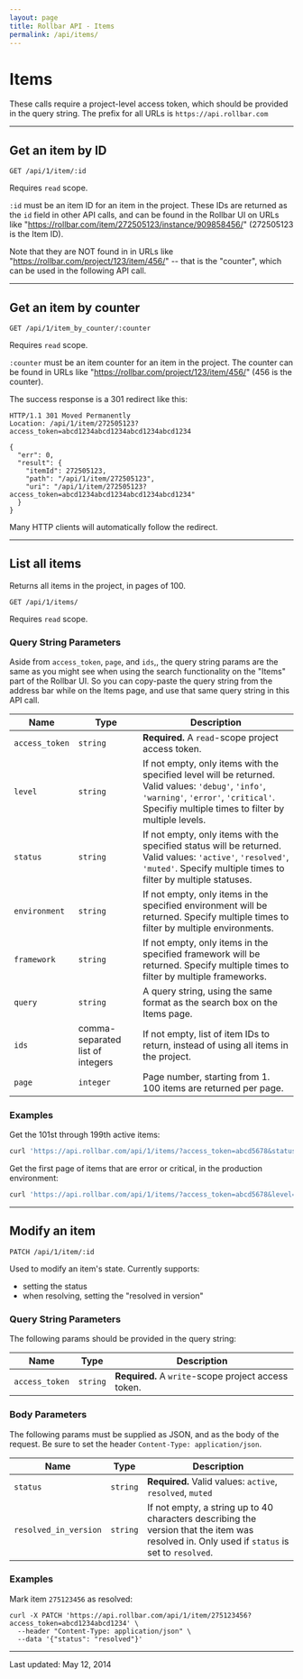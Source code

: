 ```yaml
---
layout: page
title: Rollbar API - Items
permalink: /api/items/
---
```


# Items

These calls require a project-level access token, which should be provided in the query string. The prefix for all URLs is `https://api.rollbar.com`

<!-- Sub:[TOC] -->

---

## Get an item by ID

    GET /api/1/item/:id

Requires `read` scope.

`:id` must be an item ID for an item in the project. These IDs are returned as the `id` field in other API calls, and can be found in the Rollbar UI on URLs like "https://rollbar.com/item/272505123/instance/909858456/" (272505123 is the Item ID).

Note that they are NOT found in in URLs like "https://rollbar.com/project/123/item/456/" -- that is the "counter", which can be used in the following API call.


---

## Get an item by counter

    GET /api/1/item_by_counter/:counter

Requires `read` scope.

`:counter` must be an item counter for an item in the project. The counter can be found in URLs like "https://rollbar.com/project/123/item/456/" (456 is the counter).

The success response is a 301 redirect like this:

```
HTTP/1.1 301 Moved Permanently
Location: /api/1/item/272505123?access_token=abcd1234abcd1234abcd1234abcd1234

{
  "err": 0,
  "result": {
    "itemId": 272505123,
    "path": "/api/1/item/272505123",
    "uri": "/api/1/item/272505123?access_token=abcd1234abcd1234abcd1234abcd1234"
  }
}
```

Many HTTP clients will automatically follow the redirect.


---

## List all items

Returns all items in the project, in pages of 100.

    GET /api/1/items/

Requires `read` scope.


### Query String Parameters

Aside from `access_token`, `page`, and `ids`,, the query string params are the same as you might see when using the search functionality on the "Items" part of the Rollbar UI. So you can copy-paste the query string from the address bar while on the Items page, and use that same query string in this API call.

Name | Type | Description
-----|------|-------------
`access_token`|`string`|**Required.** A `read`-scope project access token.
`level`|`string`|If not empty, only items with the specified level will be returned. Valid values: `'debug'`, `'info'`, `'warning'`, `'error'`, `'critical'`. Specifiy multiple times to filter by multiple levels.
`status`|`string`|If not empty, only items with the specified status will be returned. Valid values: `'active'`, `'resolved'`, `'muted'`. Specify multiple times to filter by multiple statuses.
`environment`|`string`|If not empty, only items in the specified environment will be returned. Specify multiple times to filter by multiple environments.
`framework`|`string`|If not empty, only items in the specified framework will be returned. Specify multiple times to filter by multiple frameworks.
`query`|`string`|A query string, using the same format as the search box on the Items page.
`ids`|comma-separated list of integers|If not empty, list of item IDs to return, instead of using all items in the project.
`page`|`integer`|Page number, starting from 1. 100 items are returned per page.

### Examples

Get the 101st through 199th active items:

```bash
curl 'https://api.rollbar.com/api/1/items/?access_token=abcd5678&status=active&page=2'
```

Get the first page of items that are error or critical, in the production environment:

```bash
curl 'https://api.rollbar.com/api/1/items/?access_token=abcd5678&level=error&level=critical&environment=production'
```


---

## Modify an item

    PATCH /api/1/item/:id

Used to modify an item's state. Currently supports:

- setting the status
- when resolving, setting the "resolved in version"

### Query String Parameters

The following params should be provided in the query string:

Name | Type | Description
-----|------|-------------
`access_token`|`string`|**Required.** A `write`-scope project access token.

### Body Parameters

The following params must be supplied as JSON, and as the body of the request. Be sure to set the header `Content-Type: application/json`.

Name | Type | Description
-----|------|-------------
`status`|`string`|**Required.** Valid values: `active`, `resolved`, `muted`
`resolved_in_version`|`string`|If not empty, a string up to 40 characters describing the version that the item was resolved in. Only used if `status` is set to `resolved`.

### Examples

Mark item `275123456` as resolved:

```
curl -X PATCH 'https://api.rollbar.com/api/1/item/275123456?access_token=abcd1234abcd1234' \
  --header "Content-Type: application/json" \
  --data '{"status": "resolved"}'
```


-----

Last updated: May 12, 2014
